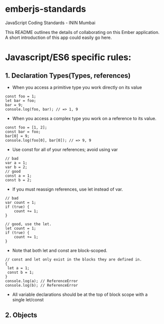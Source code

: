 # emberjs-standards
JavaScript Coding Standards - ININ Mumbai

This README outlines the details of collaborating on this Ember application.
A short introduction of this app could easily go here.

# Javascript/ES6 specific rules:

## 1. Declaration Types(Types, references)


* When you access a primitive type you work directly on its value
```
const foo = 1;  
let bar = foo;  
bar = 9;  
console.log(foo, bar); // => 1, 9
```
* When you access a complex type you work on a reference to its value.
```
const foo = [1, 2];  
const bar = foo;  
bar[0] = 9;  
console.log(foo[0], bar[0]); // => 9, 9
```
* Use const for all of your references; avoid using var
```
// bad  
var a = 1;  
var b = 2;  
// good  
const a = 1;  
const b = 2;
```
* If you must reassign references, use let instead of var.
```
// bad  
var count = 1;  
if (true) { 
    count += 1; 
}  
 
// good, use the let.  
let count = 1;  
if (true) { 
    count += 1; 
}
```
* Note that both let and const are block-scoped.
```
// const and let only exist in the blocks they are defined in.  
{ 
 let a = 1; 
 const b = 1;  
}  
console.log(a); // ReferenceError  
console.log(b); // ReferenceError
```
* All variable declarations should be at the top of block scope with a single let/const


## 2. Objects


